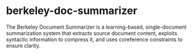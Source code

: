# berkeley-doc-summarizer
The Berkeley Document Summarizer is a learning-based, single-document summarization system that extracts source document content, exploits syntactic information to compress it, and uses coreference constraints to ensure clarity.
